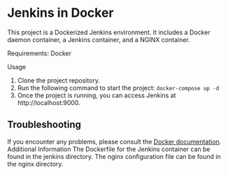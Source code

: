 # Jenkins in Docker
This project is a Dockerized Jenkins environment. It includes a Docker daemon container, a Jenkins container, and a NGINX container.

Requirements: Docker

Usage
1. Clone the project repository.
2. Run the following command to start the project: `docker-compose up -d`
3. Once the project is running, you can access Jenkins at http://localhost:9000.

## Troubleshooting

If you encounter any problems, please consult the [Docker documentation](https://docs.docker.com/).
Additional Information
The Dockerfile for the Jenkins container can be found in the jenkins directory.
The nginx configuration file can be found in the nginx directory.
